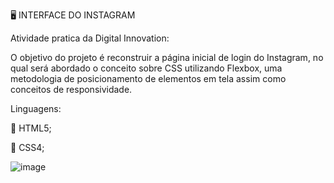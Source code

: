 :desktop_computer: INTERFACE DO INSTAGRAM

Atividade pratica da Digital Innovation:

O objetivo do projeto é reconstruir a página inicial de login do Instagram, no qual será abordado o conceito sobre CSS utilizando Flexbox, uma metodologia de posicionamento de elementos em tela assim como conceitos de responsividade.

Linguagens: 

:small_orange_diamond: HTML5; 

:small_orange_diamond: CSS4;


![image](https://user-images.githubusercontent.com/84195975/121759722-8f05f100-cafd-11eb-8995-7b9de881736e.png)

